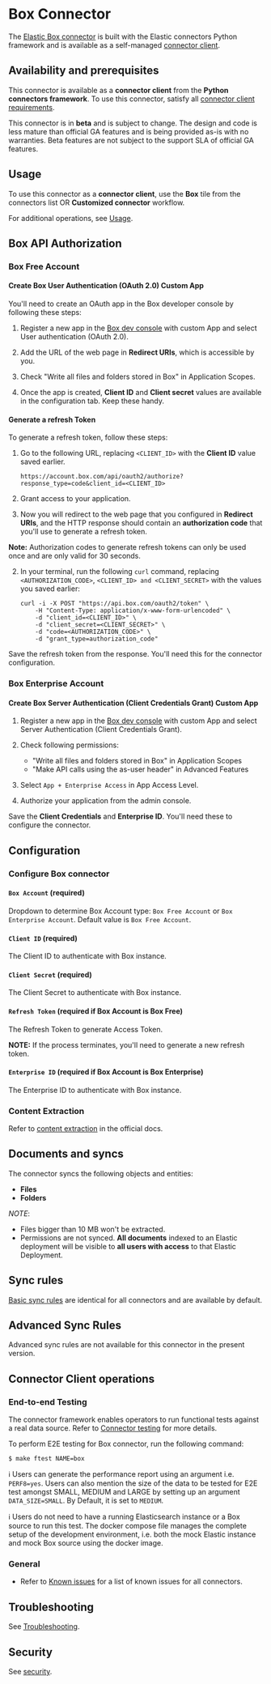 # Box Connector

The [Elastic Box connector](../connectors/sources/box.py) is built with the Elastic connectors Python framework and is available as a self-managed [connector client](https://www.elastic.co/guide/en/enterprise-search/current/build-connector.html).

## Availability and prerequisites

This connector is available as a **connector client** from the **Python connectors framework**. To use this connector, satisfy all [connector client requirements](https://www.elastic.co/guide/en/enterprise-search/master/build-connector.html).

This connector is in **beta** and is subject to change. The design and code is less mature than official GA features and is being provided as-is with no warranties. Beta features are not subject to the support SLA of official GA features.

## Usage

To use this connector as a **connector client**, use the **Box** tile from the connectors list OR **Customized connector** workflow.

For additional operations, see [Usage](https://www.elastic.co/guide/en/enterprise-search/master/connectors-usage.html).

## Box API Authorization

### Box Free Account

#### Create Box User Authentication (OAuth 2.0) Custom App

You'll need to create an OAuth app in the Box developer console by following these steps:

1. Register a new app in the [Box dev console](https://app.box.com/developers/console) with custom App and select User authentication (OAuth 2.0).

2. Add the URL of the web page in **Redirect URIs**, which is accessible by you.

3. Check "Write all files and folders stored in Box" in Application Scopes.

4. Once the app is created, **Client ID** and **Client secret** values are available in the configuration tab. Keep these handy.

#### Generate a refresh Token

To generate a refresh token, follow these steps:

1. Go to the following URL, replacing `<CLIENT_ID>` with the **Client ID** value saved earlier.
    ```shell
    https://account.box.com/api/oauth2/authorize?response_type=code&client_id=<CLIENT_ID>
    ```

2. Grant access to your application.

3. Now you will redirect to the web page that you configured in **Redirect URIs**, and the HTTP response should contain an **authorization code** that you'll use to generate a refresh token.

**Note:** Authorization codes to generate refresh tokens can only be used once and are only valid for 30 seconds.

2. In your terminal, run the following `curl` command, replacing `<AUTHORIZATION_CODE>`, `<CLIENT_ID> and <CLIENT_SECRET>` with the values you saved earlier:
    ```shell
    curl -i -X POST "https://api.box.com/oauth2/token" \
        -H "Content-Type: application/x-www-form-urlencoded" \
        -d "client_id=<CLIENT_ID>" \
        -d "client_secret=<CLIENT_SECRET>" \
        -d "code=<AUTHORIZATION_CODE>" \
        -d "grant_type=authorization_code"
    ```
Save the refresh token from the response. You'll need this for the connector configuration.

### Box Enterprise Account

#### Create Box Server Authentication (Client Credentials Grant) Custom App

1. Register a new app in the [Box dev console](https://app.box.com/developers/console) with custom App and select Server Authentication (Client Credentials Grant).

2. Check following permissions:
    - "Write all files and folders stored in Box" in Application Scopes
    - "Make API calls using the as-user header" in Advanced Features

3. Select `App + Enterprise Access` in App Access Level.

4. Authorize your application from the admin console.

Save the **Client Credentials** and **Enterprise ID**. You'll need these to configure the connector.

## Configuration

### Configure Box connector

#### `Box Account`  (required)

Dropdown to determine Box Account type: `Box Free Account` or `Box Enterprise Account`. Default value is `Box Free Account`.

#### `Client ID`  (required)

The Client ID to authenticate with Box instance.

#### `Client Secret`  (required)

The Client Secret to authenticate with Box instance.

#### `Refresh Token` (required if Box Account is Box Free)

The Refresh Token to generate Access Token. 

**NOTE:** If the process terminates, you'll need to generate a new refresh token.

#### `Enterprise ID`  (required if Box Account is Box Enterprise)

The Enterprise ID to authenticate with Box instance.

### Content Extraction

Refer to [content extraction](https://www.elastic.co/guide/en/enterprise-search/current/connectors-content-extraction.html) in the official docs.

## Documents and syncs

The connector syncs the following objects and entities:
- **Files**
- **Folders**

*NOTE*:
- Files bigger than 10 MB won't be extracted.
- Permissions are not synced. **All documents** indexed to an Elastic deployment will be visible to **all users with access** to that Elastic Deployment.

## Sync rules

[Basic sync rules](https://www.elastic.co/guide/en/enterprise-search/current/sync-rules.html#sync-rules-basic) are identical for all connectors and are available by default.

## Advanced Sync Rules

Advanced sync rules are not available for this connector in the present version.

## Connector Client operations

### End-to-end Testing

The connector framework enables operators to run functional tests against a real data source. Refer to [Connector testing](https://www.elastic.co/guide/en/enterprise-search/master/build-connector.html#build-connector-testing) for more details.

To perform E2E testing for Box connector, run the following command:

```shell
$ make ftest NAME=box
```

ℹ️ Users can generate the performance report using an argument i.e. `PERF8=yes`. Users can also mention the size of the data to be tested for E2E test amongst SMALL, MEDIUM and LARGE by setting up an argument `DATA_SIZE=SMALL`. By Default, it is set to `MEDIUM`.

ℹ️ Users do not need to have a running Elasticsearch instance or a Box source to run this test. The docker compose file manages the complete setup of the development environment, i.e. both the mock Elastic instance and mock Box source using the docker image.

### General

- Refer to [Known issues](https://www.elastic.co/guide/en/enterprise-search/master/connectors-known-issues.html) for a list of known issues for all connectors.

## Troubleshooting

See [Troubleshooting](https://www.elastic.co/guide/en/enterprise-search/master/connectors-troubleshooting.html).

## Security

See [security](https://www.elastic.co/guide/en/enterprise-search/master/connectors-security.html).
